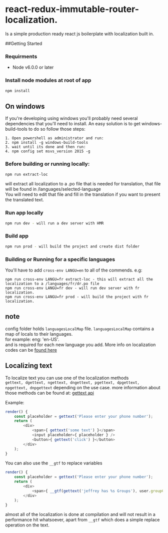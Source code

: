 # react-redux-immutable-router-localization.
Is a simple production ready react js boilerplate with localization built in.

##Getting Started

### Requirments
 - Node v6.0.0 or later

### Install node modules at root of app
```bash
npm install
```

## On windows 
If you're developing using windows you'll probably need several dependencies that you'll need to install.
An easy solution is to get windows-build-tools to do so follow those steps:

```
1. Open powershell as administrator and run:
2. npm install -g windows-build-tools
3. wait until its done and then run:
4. npm config set msvs_version 2015 -g
```

### Before building or running locally:
```bash
npm run extract-loc
```
will extract all localization to a .po file that is needed for translation, that file will be found in /languages/selected-language  
You will need to edit that file and fill in the translation if you want to present the translated text.

### Run app locally
```bash
npm run dev - will run a dev server with HMR
```

### Build app
```bash
npm run prod - will build the project and create dist folder
```

### Building or Running for a specific languages
You'll have to add `cross-env LANGU=en` to all of the commends.
e.g:

```
npm run cross-env LANGU=fr extract-loc - this will extract all the localization to a /languages/fr/dr.po file 
npm run cross-env LANGU=fr dev - will run dev server with fr localization.
npm run cross-env LANGU=fr prod - will build the project with fr localization.
```

## note
config folder holds `languagesLocalMap` file. `languagesLocalMap` contains a map of locals to their languages.  
for example: eng: 'en-US'.  
and is required for each new language you add. More info on localization codes can be [found here](https://en.wikipedia.org/wiki/Language_localisation)

## Localizing text
To localize text you can use one of the localization methods  
`gettext, dgettext, ngettext, dngettext, pgettext, dpgettext, npgettext, dnpgettext`
depending on the use case. more information about those methods can be found at: [gettext api](https://github.com/alexanderwallin/node-gettext#api)

Example: 
```javascript
render() {
	const placeholder = gettext('Please enter your phone number');
	return (
		<div>
			<span>{ gettext('some text') }</span>
			<input placeholder={ placeholder } />
			<button>{ gettext('click') }</button>
		</div>
	);
}
```

You can also use the `__gtf` to replace variables
```javascript
render() {
	const placeholder = gettext('Please enter your phone number');
	return (
		<div>
			<span>{ __gtf(gettext('jeffrey has %s Groups'), user.groupCount) }</span>
		</div>
	);
}
```

almost all of the localization is done at compilation and will not result in a performance hit whatsoever,
apart from `__gtf` which does a simple replace operation on the text. 
